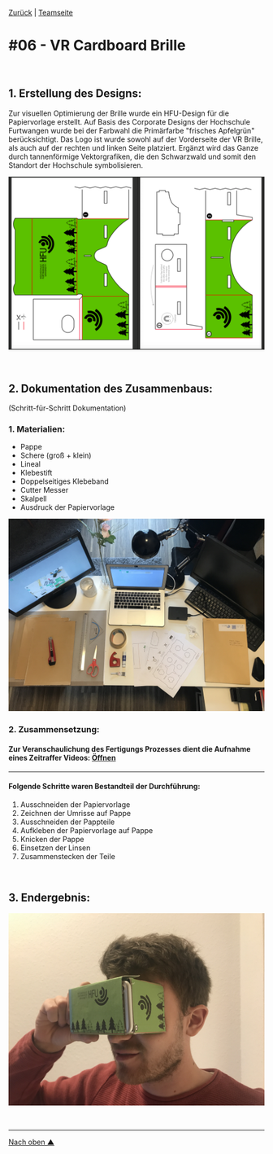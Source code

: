 [Zurück](https://github.com/milena-sagert/IFD-WiSe20-21) | [Teamseite](https://webuser.hs-furtwangen.de/~rag/lehre/WiSe20-21/IFD/Kursinhalt/Team/)
# #06 - VR Cardboard Brille

&nbsp;

## 1. Erstellung des Designs:

Zur visuellen Optimierung der Brille wurde ein HFU-Design für die Papiervorlage erstellt. Auf Basis des Corporate Designs der Hochschule Furtwangen wurde bei der Farbwahl die Primärfarbe "frisches Apfelgrün" berücksichtigt. Das Logo ist wurde sowohl auf der Vorderseite der VR Brille, als auch auf der rechten und linken Seite platziert. 
Ergänzt wird das Ganze durch tannenförmige Vektorgrafiken, die den Schwarzwald und somit den Standort der Hochschule symbolisieren.

![HFU-Design](img/IFD_VR_Cardboard_Brille_Seiten.png "HFU-Design")

&nbsp;


## 2. Dokumentation des Zusammenbaus:
(Schritt-für-Schritt Dokumentation)


### 1. Materialien:

- Pappe
- Schere (groß + klein)
- Lineal 
- Klebestift
- Doppelseitiges Klebeband
- Cutter Messer
- Skalpell
- Ausdruck der Papiervorlage

![Materialien](img/IFD_VR_Cardboard_Brille_Materialien.jpg "Materialien")


### 2. Zusammensetzung:

#### Zur Veranschaulichung des Fertigungs Prozesses dient die Aufnahme eines Zeitraffer Videos: [Öffnen](https://youtu.be/9VIoaTH1ais) 
---
#### Folgende Schritte waren Bestandteil der Durchführung:
1. Ausschneiden der Papiervorlage
2. Zeichnen der Umrisse auf Pappe
3. Ausschneiden der Pappteile
4. Aufkleben der Papiervorlage auf Pappe
5. Knicken der Pappe
6. Einsetzen der Linsen
7. Zusammenstecken der Teile

&nbsp;

## 3. Endergebnis:

![Endergebnis](img/IFD_VR_Cardboard_Brille_Endergebnis.JPG "Endergebnis")


&nbsp;

---
[Nach oben &#x25B2;](#top)